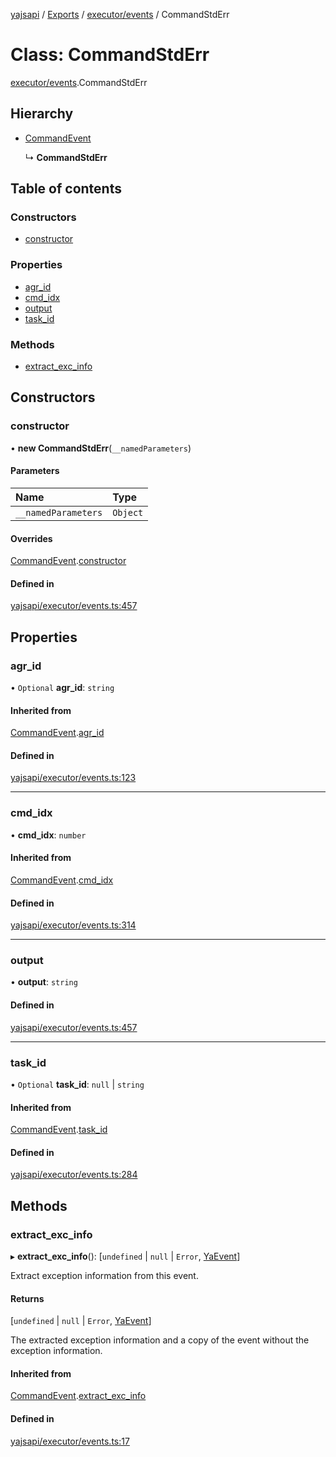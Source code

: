 [yajsapi](../README.md) / [Exports](../modules.md) / [executor/events](../modules/executor_events.md) / CommandStdErr

# Class: CommandStdErr

[executor/events](../modules/executor_events.md).CommandStdErr

## Hierarchy

- [CommandEvent](executor_events.commandevent.md)

  ↳ **CommandStdErr**

## Table of contents

### Constructors

- [constructor](executor_events.commandstderr.md#constructor)

### Properties

- [agr\_id](executor_events.commandstderr.md#agr_id)
- [cmd\_idx](executor_events.commandstderr.md#cmd_idx)
- [output](executor_events.commandstderr.md#output)
- [task\_id](executor_events.commandstderr.md#task_id)

### Methods

- [extract\_exc\_info](executor_events.commandstderr.md#extract_exc_info)

## Constructors

### constructor

• **new CommandStdErr**(`__namedParameters`)

#### Parameters

| Name | Type |
| :------ | :------ |
| `__namedParameters` | `Object` |

#### Overrides

[CommandEvent](executor_events.commandevent.md).[constructor](executor_events.commandevent.md#constructor)

#### Defined in

[yajsapi/executor/events.ts:457](https://github.com/golemfactory/yajsapi/blob/8f42a91/yajsapi/executor/events.ts#L457)

## Properties

### agr\_id

• `Optional` **agr\_id**: `string`

#### Inherited from

[CommandEvent](executor_events.commandevent.md).[agr_id](executor_events.commandevent.md#agr_id)

#### Defined in

[yajsapi/executor/events.ts:123](https://github.com/golemfactory/yajsapi/blob/8f42a91/yajsapi/executor/events.ts#L123)

___

### cmd\_idx

• **cmd\_idx**: `number`

#### Inherited from

[CommandEvent](executor_events.commandevent.md).[cmd_idx](executor_events.commandevent.md#cmd_idx)

#### Defined in

[yajsapi/executor/events.ts:314](https://github.com/golemfactory/yajsapi/blob/8f42a91/yajsapi/executor/events.ts#L314)

___

### output

• **output**: `string`

#### Defined in

[yajsapi/executor/events.ts:457](https://github.com/golemfactory/yajsapi/blob/8f42a91/yajsapi/executor/events.ts#L457)

___

### task\_id

• `Optional` **task\_id**: ``null`` \| `string`

#### Inherited from

[CommandEvent](executor_events.commandevent.md).[task_id](executor_events.commandevent.md#task_id)

#### Defined in

[yajsapi/executor/events.ts:284](https://github.com/golemfactory/yajsapi/blob/8f42a91/yajsapi/executor/events.ts#L284)

## Methods

### extract\_exc\_info

▸ **extract_exc_info**(): [`undefined` \| ``null`` \| `Error`, [YaEvent](executor_events.yaevent.md)]

Extract exception information from this event.

#### Returns

[`undefined` \| ``null`` \| `Error`, [YaEvent](executor_events.yaevent.md)]

The extracted exception information and a copy of the event without the exception information.

#### Inherited from

[CommandEvent](executor_events.commandevent.md).[extract_exc_info](executor_events.commandevent.md#extract_exc_info)

#### Defined in

[yajsapi/executor/events.ts:17](https://github.com/golemfactory/yajsapi/blob/8f42a91/yajsapi/executor/events.ts#L17)
